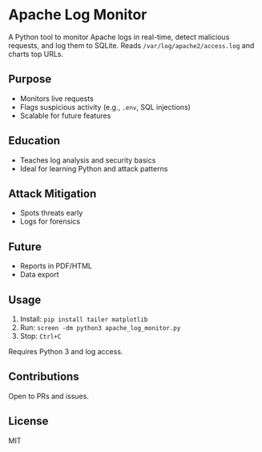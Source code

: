 # Apache Log Monitor

A Python tool to monitor Apache logs in real-time, detect malicious requests, and log them to SQLite. Reads `/var/log/apache2/access.log` and charts top URLs.

## Purpose
- Monitors live requests
- Flags suspicious activity (e.g., `.env`, SQL injections)
- Scalable for future features

## Education
- Teaches log analysis and security basics
- Ideal for learning Python and attack patterns

## Attack Mitigation
- Spots threats early
- Logs for forensics

## Future
- Reports in PDF/HTML
- Data export

## Usage
1. Install: `pip install tailer matplotlib`
2. Run: `screen -dm python3 apache_log_monitor.py`
3. Stop: `Ctrl+C`

Requires Python 3 and log access.

## Contributions
Open to PRs and issues.

## License
MIT
